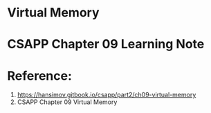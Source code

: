 # Virtual Memory
# CSAPP Chapter 09 Learning Note


# Reference:
1. https://hansimov.gitbook.io/csapp/part2/ch09-virtual-memory
2. CSAPP Chapter 09 Virtual Memory